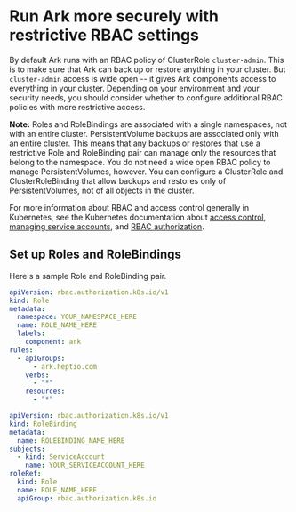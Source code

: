 # Run Ark more securely with restrictive RBAC settings

By default Ark runs with an RBAC policy of ClusterRole `cluster-admin`. This is to make sure that Ark can back up or restore anything in your cluster. But `cluster-admin` access is wide open -- it gives Ark components access to everything in your cluster. Depending on your environment and your security needs, you should consider whether to configure additional RBAC policies with more restrictive access. 

**Note:** Roles and RoleBindings are associated with a single namespaces, not with an entire cluster. PersistentVolume backups are associated only with an entire cluster. This means that any backups or restores that use a restrictive Role and RoleBinding pair can manage only the resources that belong to the namespace. You do not need a wide open RBAC policy to manage PersistentVolumes, however. You can configure a ClusterRole and ClusterRoleBinding that allow backups and restores only of PersistentVolumes, not of all objects in the cluster.

For more information about RBAC and access control generally in Kubernetes, see the Kubernetes documentation about [access control][1], [managing service accounts][2], and [RBAC authorization][3].

## Set up Roles and RoleBindings

Here's a sample Role and RoleBinding pair.

```yaml
apiVersion: rbac.authorization.k8s.io/v1
kind: Role
metadata:
  namespace: YOUR_NAMESPACE_HERE
  name: ROLE_NAME_HERE
  labels:
    component: ark
rules:
  - apiGroups:
      - ark.heptio.com
    verbs:
      - "*"
    resources:
      - "*"
```

```yaml
apiVersion: rbac.authorization.k8s.io/v1
kind: RoleBinding
metadata:
  name: ROLEBINDING_NAME_HERE
subjects:
  - kind: ServiceAccount
    name: YOUR_SERVICEACCOUNT_HERE
roleRef:
  kind: Role
  name: ROLE_NAME_HERE
  apiGroup: rbac.authorization.k8s.io
```

[1]: https://kubernetes.io/docs/reference/access-authn-authz/controlling-access/
[2]: https://kubernetes.io/docs/reference/access-authn-authz/service-accounts-admin/
[3]: https://kubernetes.io/docs/reference/access-authn-authz/rbac/
[4]: namespace.md
